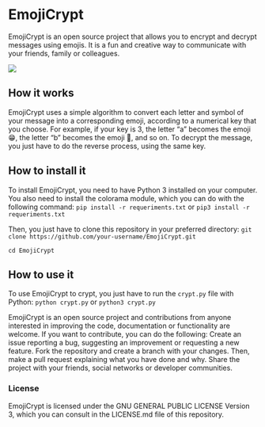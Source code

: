 # EmojiCrypt
EmojiCrypt is an open source project that allows you to encrypt and decrypt messages using emojis. It is a fun and creative way to communicate with your friends, family or colleagues.

![](https://i.ibb.co/6Dy2941/141shots-so.png)

## How it works
EmojiCrypt uses a simple algorithm to convert each letter and symbol of your message into a corresponding emoji, according to a numerical key that you choose. For example, if your key is 3, the letter “a” becomes the emoji 😁, the letter “b” becomes the emoji 🤣, and so on. To decrypt the message, you just have to do the reverse process, using the same key.
## How to install it
To install EmojiCrypt, you need to have Python 3 installed on your computer. You also need to install the colorama module, which you can do with the following command:
`pip install -r requeriments.txt`
or
`pip3 install -r requeriments.txt`

Then, you just have to clone this repository in your preferred directory:
`git clone https://github.com/your-username/EmojiCrypt.git`

`cd EmojiCrypt`

## How to use it
To use EmojiCrypt to crypt, you just have to run the `crypt.py` file with Python:
 `python crypt.py`
 or
 `python3 crypt.py`


EmojiCrypt is an open source project and contributions from anyone interested in improving the code, documentation or functionality are welcome. If you want to contribute, you can do the following:
Create an issue reporting a bug, suggesting an improvement or requesting a new feature.
Fork the repository and create a branch with your changes. Then, make a pull request explaining what you have done and why.
Share the project with your friends, social networks or developer communities.

### License
EmojiCrypt is licensed under the GNU GENERAL PUBLIC LICENSE Version 3, which you can consult in the LICENSE.md file of this repository.
